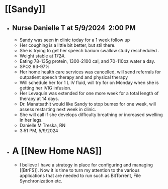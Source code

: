 # [[Sandy]]
- ## Nurse Danielle T at 5/9/2024  2:00 PM
	- Sandy was seen in clinic today for a 1 week follow up
	- Her coughing is a little bit better, but stil there.
	- She is trying to get her speech barium swallow study rescheduled .
	- Weight stable at 172#.
	- Eating 78-135g protein, 1300-2100 cal, and 70-110oz water a day.
	- SPO2 93-97%
	- Her home health care services was cancelled, will send referrals for outpatient speech therapy and and physical therapy
	- Will schedule her for 1 L IV fluid, will try for on Monday when she is getting her IVIG infusion.
	- Her Levaquin was extended for one more week for a total length of therapy at 14 days.
	- Dr. Manatsathit would like Sandy to stop bumex for one week, will assess restarting next week in clinic.
	- She will call if she develops difficulty breathing or increased swelling in her legs.
	- Danielle M Treska, RN
	- 3:51 PM, 5/9/2024
- # A [[New Home NAS]]
	- I believe I have a strategy in place for configuring and managing [[BtrFS]].  Now it is time to turn my attention to the various applications that are needed to run such as BitTorrent, File Synchronization etc.
